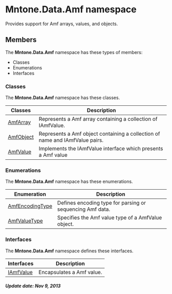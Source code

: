 # Mntone.Data.Amf namespace
Provides support for Amf arrays, values, and objects.

## Members
The **Mntone.Data.Amf** namespace has these types of members:

- Classes
- Enumerations
- Interfaces

### Classes
The **Mntone.Data.Amf** namespace has these classes.

Classes                       |Description
------------------------------|-----------
[AmfArray](Root.AmfArray.md)  |Represents a Amf array containing a collection of IAmfValue.
[AmfObject](Root.AmfObject.md)|Represents a Amf object containing a collection of name and IAmfValue pairs.
[AmfValue](Root.AmfValue.md)  |Implements the IAmfValue interface which presents a Amf value

### Enumerations
The **Mntone.Data.Amf** namespace has these enumerations.

Enumeration                               |Description
------------------------------------------|-----------
[AmfEncodingType](Root.AmfEncodingType.md)|Defines encoding type for parsing or sequencing Amf data.
[AmfValueType](Root.AmfValueType.md)      |Specifies the Amf value type of a AmfValue object.

### Interfaces
The **Mntone.Data.Amf** namespace defines these interfaces.

Interfaces                      |Description
--------------------------------|-----------
[IAmfValue](Root.IAmfValue.md)  |Encapsulates a Amf value.

##### Update date: Nov 9, 2013